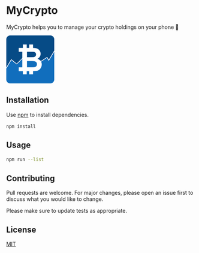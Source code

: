 # MyCrypto

MyCrypto helps you to manage your crypto holdings on your phone 💸

<a href="https://timokluser-dev.github.io/UEK_M335_MyCrypto/" target="_blank">
  <img src="resources/icon.png" style="width: 128px; height: 128px" />
</a>

## Installation

Use [npm](https://www.npmjs.com/) to install dependencies.

```bash
npm install
```

## Usage

```bash
npm run --list
```

## Contributing

Pull requests are welcome. For major changes, please open an issue first to discuss what you would
like to change.

Please make sure to update tests as appropriate.

## License

[MIT](https://choosealicense.com/licenses/mit/)
